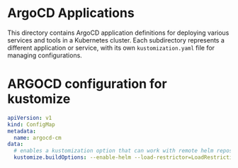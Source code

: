 # ArgoCD Applications

This directory contains ArgoCD application definitions for deploying various services and tools in a Kubernetes cluster. Each subdirectory represents a different application or service, with its own `kustomization.yaml` file for managing configurations.



# ARGOCD configuration for kustomize


```yaml
apiVersion: v1
kind: ConfigMap
metadata:
  name: argocd-cm
data:
  # enables a kustomization option that can work with remote helm repos
  kustomize.buildOptions: --enable-helm --load-restrictor=LoadRestrictionsNone # Add this configuration
```
